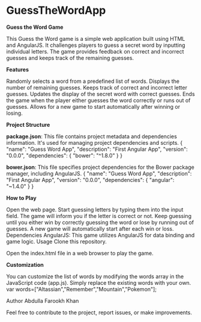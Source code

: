 # GuessTheWordApp
**Guess the Word Game**


This Guess the Word game is a simple web application built using HTML and AngularJS. It challenges players to guess a secret word by inputting individual letters. The game provides feedback on correct and incorrect guesses and keeps track of the remaining guesses.


**Features**


Randomly selects a word from a predefined list of words.
Displays the number of remaining guesses.
Keeps track of correct and incorrect letter guesses.
Updates the display of the secret word with correct guesses.
Ends the game when the player either guesses the word correctly or runs out of guesses.
Allows for a new game to start automatically after winning or losing.

**Project Structure**


**package.json**: This file contains project metadata and dependencies information. It's used for managing project dependencies and scripts.
{
  "name": "Guess Word App",
  "description": "First Angular App",
  "version": "0.0.0",
  "dependencies": {
    "bower": "^1.8.0"
  }
}


**bower.json**: This file specifies project dependencies for the Bower package manager, including AngularJS.
{
  "name": "Guess Word App",
  "description": "First Angular App",
  "version": "0.0.0",
  "dependencies": {
    "angular": "~1.4.0"
  }
}

**How to Play**


Open the web page.
Start guessing letters by typing them into the input field.
The game will inform you if the letter is correct or not.
Keep guessing until you either win by correctly guessing the word or lose by running out of guesses.
A new game will automatically start after each win or loss.
Dependencies
AngularJS: This game utilizes AngularJS for data binding and game logic.
Usage
Clone this repository.

Open the index.html file in a web browser to play the game.

**Customization**


You can customize the list of words by modifying the words array in the JavaScript code (app.js). Simply replace the existing words with your own.
var words=["Altassian","Remember","Mountain","Pokemon"];


Author
Abdulla Farookh Khan

Feel free to contribute to the project, report issues, or make improvements.
